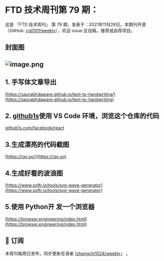 # FTD 技术周刊第 79 期：
这是 「FTD 技术周刊」 第 79 期，发表于：2021年11月28日。本期刊开源（GitHub: [cg0101/weekly](https://github.com/cg0101/weekly)），欢迎 issue 区投稿，推荐或自荐项目。
## 封面图
## ![image.png](https://cdn.nlark.com/yuque/0/2021/png/132503/1637749081782-10532cc5-f10b-4597-8890-fdbfd25a11a8.png#clientId=ub1248791-9af6-4&crop=0&crop=0&crop=1&crop=1&from=paste&height=391&id=ua49bc93f&margin=%5Bobject%20Object%5D&name=image.png&originHeight=782&originWidth=1080&originalType=binary&ratio=1&rotation=0&showTitle=false&size=1539980&status=done&style=none&taskId=u433ff391-90e9-463d-825e-79669a1963c&title=&width=540)
## 1. 手写体文章导出 
[https://saurabhdaware.github.io/text-to-handwriting/](https://saurabhdaware.github.io/text-to-handwriting)
## 2. [github1s](https://github.com/conwnet/github1s)使用 VS Code 环境，浏览这个仓库的代码
[github1s.com/facebook/react](http://github1s.com)

## 3.生成漂亮的代码截图 
[https://ray.so/](https://ray.so)

## 4.生成好看的波浪图 
[https://www.softr.io/tools/svg-wave-generator](https://www.softr.io/tools/svg-wave-generator)

## 5.使用 Python开 发一个浏览器 
[https://browser.engineering/index.html](https://browser.engineering/index.html)



## 📅 订阅
本周刊每周日发布，同步更新在语雀 [[zhangchi1024/weekly](https://www.yuque.com/zhangchi1024/weekly)」 。